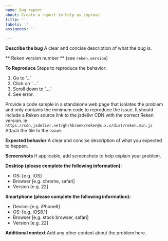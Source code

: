 ```yaml
---
name: Bug report
about: Create a report to help us improve
title: ''
labels: ''
assignees: ''

---
```


**Describe the bug**
A clear and concise description of what the bug is.

** Reken version number ** (see `reken.version`)

**To Reproduce**
Steps to reproduce the behavior:
1. Go to '...'
2. Click on '....'
3. Scroll down to '....'
4. See error.

Provide a code sample in a standalone web page that isolates the problem and only contains the minimum code to reproduce the issue. It should include a Reken source link to the jsdelivr CDN with the correct Reken version. ie `https://cdn.jsdelivr.net/gh/hbroek/reken@x.x.x/dist/reken.min.js`
Attach the file to the issue.

**Expected behavior**
A clear and concise description of what you expected to happen.

**Screenshots**
If applicable, add screenshots to help explain your problem.

**Desktop (please complete the following information):**
 - OS: [e.g. iOS]
 - Browser [e.g. chrome, safari]
 - Version [e.g. 22]

**Smartphone (please complete the following information):**
 - Device: [e.g. iPhone6]
 - OS: [e.g. iOS8.1]
 - Browser [e.g. stock browser, safari]
 - Version [e.g. 22]

**Additional context**
Add any other context about the problem here.

